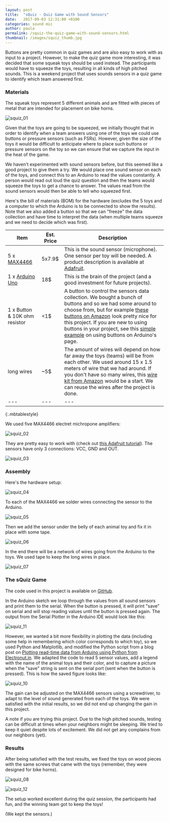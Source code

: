 ```yaml
---
layout: post
title:  "sQuiz - Quiz Game with Sound Sensors"
date:   2017-09-03 12:31:00 +0100
categories: sound mic
author: paula
permalink: /squiz-the-quiz-game-with-sound-sensors.html
thumbnail: /images/squiz_thumb.jpg
---
```


Buttons are pretty common in quiz games and are also easy to work with as input to a project. However, to make the quiz game more interesting, it was decided that some squeak toys should be used instead. The participants would have to squeeze the toys, resulting in all kinds of high pitched sounds. This is a weekend project that uses sounds sensors in a quiz game to identify which team answered first.

<h3>Materials</h3>

The squeak toys represent 5 different animals and are fitted with pieces of metal that are intended for placement on bike horns. 

![squiz_01](/images/squiz_01.png)

Given that the toys are going to be squeezed, we initially thought that in order to identify when a team answers using one of the toys we could use buttons or pressure sensors (such as FSRs). However, given the size of the toys it would be difficult to anticipate where to place such buttons or pressure sensors on the toy so we can ensure that we capture the input in the heat of the game. 

We haven't experimented with sound sensors before, but this seemed like a good project to give them a try. We would place one sound sensor on each of the toys, and connect this to an Arduino to read the values constantly. A person would read out loud the quiz question and then the teams would squeeze the toys to get a chance to answer. The values read from the sound sensors would then be able to tell who squeezed first.

Here's the bill of materials (BOM) for the hardware (excludes the 5 toys and a computer to which the Arduino is to be connected to show the results). Note that we also added a button so that we can "freeze" the data collection and have time to interpret the data (when multiple teams squeeze and we need to decide which was first).

| Item | Est. Price | Description | 
| --- | --- | --- |
| 5 x <a target="_blank" href="https://www.amazon.com/gp/product/B00K9M6S1O/ref=as_li_tl?ie=UTF8&camp=1789&creative=9325&creativeASIN=B00K9M6S1O&linkCode=as2&tag=monohelixlabs-20&linkId=aa2fd9d3556842044d309bbfdaf9a9f1">MAX4466</a><img src="//ir-na.amazon-adsystem.com/e/ir?t=monohelixlabs-20&l=am2&o=1&a=B00K9M6S1O" width="1" height="1" border="0" alt="" style="border:none !important; margin:0px !important;" /> | 5x7.9$ | This is the sound sensor (microphone). One sensor per toy will be needed. A product description is available at <a href="https://www.adafruit.com/product/1063" target="_blank">Adafruit</a>.| 
| 1 x <a target="_blank" href="https://www.amazon.com/gp/product/B008GRTSV6/ref=as_li_tl?ie=UTF8&camp=1789&creative=9325&creativeASIN=B008GRTSV6&linkCode=as2&tag=monohelixlabs-20&linkId=2b89ba7373509682c174577450f118d4">Arduino Uno</a><img src="//ir-na.amazon-adsystem.com/e/ir?t=monohelixlabs-20&l=am2&o=1&a=B008GRTSV6" width="1" height="1" border="0" alt="" style="border:none !important; margin:0px !important;" /> | 18$ | This is the brain of the project (and a good investment for future projects). | 
| 1 x Button & 10K ohm resistor | <1$ | A button to control the sensors data collection. We bought a bunch of buttons and so we had some around to choose from, but for example <a target="_blank" href="https://www.amazon.com/gp/product/B01E38OS7K/ref=as_li_tl?ie=UTF8&camp=1789&creative=9325&creativeASIN=B01E38OS7K&linkCode=as2&tag=monohelixlabs-20&linkId=5380d225e31c74cbdf49fd450fe7a205">these buttons on Amazon</a><img src="//ir-na.amazon-adsystem.com/e/ir?t=monohelixlabs-20&l=am2&o=1&a=B01E38OS7K" width="1" height="1" border="0" alt="" style="border:none !important; margin:0px !important;" /> look pretty nice for this project. If you are new to using buttons in your project, see this <a href="https://www.arduino.cc/en/Tutorial/Button" target="_blank">simple example</a> on using buttons on Arduino's page. | 
| long wires | ~5$ | The amount of wires will depend on how far away the toys (teams) will be from each other. We used around 15 x 1.5 meters of wire that we had around. If you don't have so many wires, this <a target="_blank" href="https://www.amazon.com/gp/product/B00B4ZQ3L0/ref=as_li_tl?ie=UTF8&camp=1789&creative=9325&creativeASIN=B00B4ZQ3L0&linkCode=as2&tag=monohelixlabs-20&linkId=ec7b51699cd3ed67ce9ccf01f3ee7ab8">wire kit from Amazon</a><img src="//ir-na.amazon-adsystem.com/e/ir?t=monohelixlabs-20&l=am2&o=1&a=B00B4ZQ3L0" width="1" height="1" border="0" alt="" style="border:none !important; margin:0px !important;" /> would be a start. We can reuse the wires after the project is done. | 
| --- | --- | --- | 
{:.mbtablestyle}
<br/>

We used five MAX4466 electret michropone amplifiers:

![squiz_02](/images/squiz_02.png)

They are pretty easy to work with (check out <a href="https://learn.adafruit.com/adafruit-microphone-amplifier-breakout/overview" target="_blank">this Adafruit tutorial</a>). The sensors have only 3 connections: VCC, GND and OUT.

![squiz_03](/images/squiz_03.png)

<h3>Assembly</h3>

Here's the hardware setup:

![squiz_04](/images/squiz_04.png)

To each of the MAX4466 we solder wires connecting the sensor to the Arduino.

![squiz_05](/images/squiz_05.jpg)

Then we add the sensor under the belly of each animal toy and fix it in place with some tape.

![squiz_06](/images/squiz_06.png)

In the end there will be a network of wires going from the Arduino to the toys. We used tape to keep the long wires in place.

![squiz_07](/images/squiz_07.png)


<h3>The sQuiz Game</h3>

The code used in this project is available on <a href="https://github.com/MonoHelixLabs/arduino-sound" target="_blank">GitHub</a>. 

In the Arduino sketch we loop through the values from all sound sensors and print them to the serial. When the button is pressed, it will print "save" on serial and will stop reading values until the button is pressed again. The output from the Serial Plotter in the Arduino IDE would look like this:

![squiz_11](/images/squiz_10.png)

However, we wanted a bit more flexibility in plotting the data (including some help in remembering which color corresponds to which toy), so we used Python and Matplotlib, and modified the Python script from a blog post on <a href="http://electronut.in/plotting-real-time-data-from-arduino-using-python/" target="_blank">Plotting read-time data from Arduino using Python from Electronut.in</a>. We adapted the code to read 5 sensor values, add a legend with the name of the animal toys and their color, and to capture a picture when the "save" string is sent on the serial port (sent when the button is pressed). This is how the saved figure looks like:

![squiz_10](/images/squiz_09.png)

The gain can be adjusted on the MAX4466 sensors using a screwdriver, to adapt to the level of sound generated from each of the toys. We were satisfied with the initial results, so we did not end up changing the gain in this project.  

A note if you are trying this project. Due to the high pitched sounds, testing can be difficult at times when your neighbors might be sleeping. We tried to keep it quiet despite lots of excitement. We did not get any complains from our neighbors (yet).

<h3>Results</h3>

After being satisfied with the test results, we fixed the toys on wood pieces with the same screws that came with the toys (remember, they were designed for bike horns). 

![squiz_08](/images/squiz_08.jpg)

![squiz_12](/images/squiz_11.jpg)

The setup worked excellent during the quiz session, the participants had fun, and the winning team got to keep the toys! 

(We kept the sensors.)

